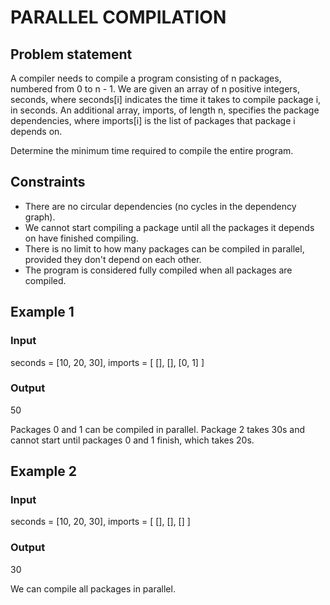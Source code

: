 # PARALLEL COMPILATION

## Problem statement

A compiler needs to compile a program consisting of n packages, numbered from 0 to n - 1. We are given an array of n
positive integers, seconds, where seconds[i] indicates the time it takes to compile package i, in seconds. An additional
array, imports, of length n, specifies the package dependencies, where imports[i] is the list of packages that package i
depends on.

Determine the minimum time required to compile the entire program.

## Constraints

- There are no circular dependencies (no cycles in the dependency graph).
- We cannot start compiling a package until all the packages it depends on have finished compiling.
- There is no limit to how many packages can be compiled in parallel, provided they don't depend on each other.
- The program is considered fully compiled when all packages are compiled.

## Example 1

### Input

seconds = [10, 20, 30],
imports = [
[],
[],
[0, 1]
]

### Output

50

Packages 0 and 1 can be compiled in parallel.
Package 2 takes 30s and cannot start until packages 0 and 1 finish, which
takes 20s.

## Example 2

### Input

seconds = [10, 20, 30],
imports = [
[],
[],
[]
]

### Output

30

We can compile all packages in parallel.
